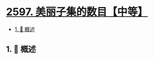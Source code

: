 # [2597. 美丽子集的数目【中等】](https://github.com/tnotesjs/TNotes.leetcode/tree/main/notes/2597.%20%E7%BE%8E%E4%B8%BD%E5%AD%90%E9%9B%86%E7%9A%84%E6%95%B0%E7%9B%AE%E3%80%90%E4%B8%AD%E7%AD%89%E3%80%91)

<!-- region:toc -->

- [1. 📝 概述](#1--概述)

<!-- endregion:toc -->

## 1. 📝 概述
